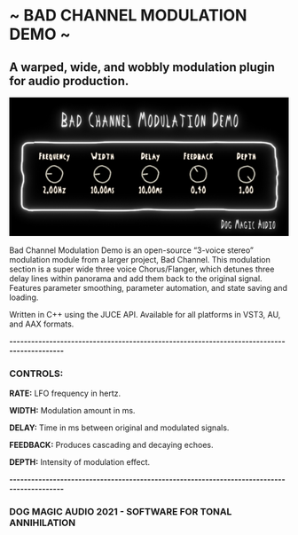 # ~ BAD CHANNEL MODULATION DEMO ~
 
## A warped, wide, and wobbly modulation plugin for audio production.

![Bad Channel Mod Demo](Resources/bcmdScreenShot.png)

Bad Channel Modulation Demo is an open-source “3-voice stereo” modulation module from a larger project, Bad Channel. This modulation section is a super wide three voice Chorus/Flanger, which detunes three delay lines within panorama and add them back to the original signal. Features parameter smoothing, parameter automation, and state saving and loading.

Written in C++ using the JUCE API. Available for all platforms in VST3, AU, and AAX formats.

**-------------------------------------------------------------------------------------------**

### CONTROLS:
**RATE:**
LFO frequency in hertz.

**WIDTH:**
Modulation amount in ms.

**DELAY:**
Time in ms between original and modulated signals.

**FEEDBACK:**
Produces cascading and decaying echoes.

**DEPTH:**
Intensity of modulation effect.

**-------------------------------------------------------------------------------------------**


### DOG MAGIC AUDIO 2021 - SOFTWARE FOR TONAL ANNIHILATION ###

